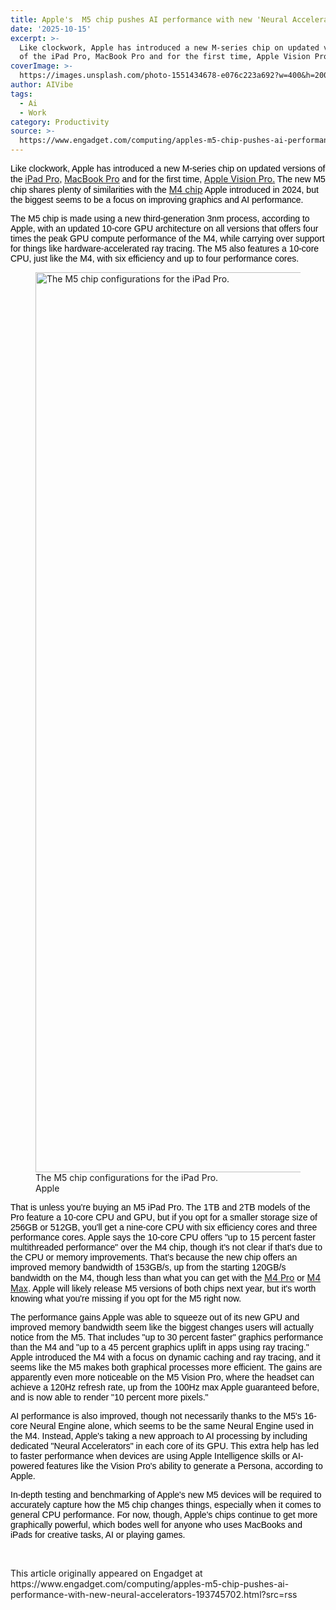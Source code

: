 ```yaml
---
title: Apple's  M5 chip pushes AI performance with new 'Neural Accelerators'
date: '2025-10-15'
excerpt: >-
  Like clockwork, Apple has introduced a new M-series chip on updated versions
  of the iPad Pro, MacBook Pro and for the first time, Apple Vision Pro. Th...
coverImage: >-
  https://images.unsplash.com/photo-1551434678-e076c223a692?w=400&h=200&fit=crop&auto=format
author: AIVibe
tags:
  - Ai
  - Work
category: Productivity
source: >-
  https://www.engadget.com/computing/apples-m5-chip-pushes-ai-performance-with-new-neural-accelerators-193745702.html?src=rss
---
```

<p style="text-align:left;"><span style="color:rgb(0, 0, 0);font-family:Arial, sans-serif;">Like clockwork, Apple has introduced a new M-series chip on updated versions of the </span><a target="_blank" class="link" href="https://www.engadget.com/mobile/tablets/apples-latest-ipad-pro-get-a-power-boost-with-the-new-m5-chip-131036435.html" data-i13n="cpos:1;pos:1">iPad Pro</a><span style="color:rgb(0, 0, 0);font-family:Arial, sans-serif;">, </span><a target="_blank" class="link" href="https://www.engadget.com/computing/laptops/apples-first-m5-laptop-is-the-14-inch-macbook-pro-131314446.html" data-i13n="cpos:2;pos:1">MacBook Pro</a><span style="color:rgb(0, 0, 0);font-family:Arial, sans-serif;"> and for the first time, </span><a target="_blank" class="link" href="https://www.engadget.com/ar-vr/apples-new-vision-pro-gets-an-m5-chip-and-dual-knit-band-but-its-still-3499-132123957.html" data-i13n="cpos:3;pos:1">Apple Vision Pro.</a><span style="color:rgb(0, 0, 0);font-family:Arial, sans-serif;"> The new M5 chip shares plenty of similarities with the </span><a target="_blank" class="link" href="https://www.engadget.com/apples-m4-chip-arrives-with-a-big-focus-on-ai-142448428.html" data-i13n="cpos:4;pos:1">M4 chip</a><span style="color:rgb(0, 0, 0);font-family:Arial, sans-serif;"> Apple introduced in 2024, but the biggest seems to be a focus on improving graphics and AI performance.</span></p><p style="text-align:left;"><span style="color:rgb(0, 0, 0);font-family:Arial, sans-serif;">The M5 chip is made using a new third-generation 3nm process, according to Apple, with an updated 10-core GPU architecture on all versions that offers four times the peak GPU compute performance of the M4, while carrying over support for things like hardware-accelerated ray tracing. The M5 also features a 10-core CPU, just like the M4, with six efficiency and up to four performance cores.&nbsp;</span></p><figure><img src="https://d29szjachogqwa.cloudfront.net/videos/user-uploaded/M5-chip-ipad-pro.jpg" data-crop-orig-src="https://d29szjachogqwa.cloudfront.net/videos/user-uploaded/M5-chip-ipad-pro.jpg" style="height:1440px;width:2560px;" alt="The M5 chip configurations for the iPad Pro." data-uuid="b9d2b458-49f3-4c1b-9d44-f6437fa2e30c"><figcaption>The M5 chip configurations for the iPad Pro.</figcaption><div class="photo-credit">Apple</div></figure><p style="text-align:left;"><span style="color:rgb(0, 0, 0);font-family:Arial, sans-serif;">That is unless you&#39;re buying an M5 iPad Pro. The 1TB and 2TB models of the Pro feature a 10-core CPU and GPU, but if you opt for a smaller storage size of 256GB or 512GB, you&#39;ll get a nine-core CPU with six efficiency cores and three performance cores. Apple says the 10-core CPU offers &quot;up to 15 percent faster multithreaded performance&quot; over the M4 chip, though it&#39;s not clear if that&#39;s due to the CPU or memory improvements. That’s because the new chip offers an improved memory bandwidth of 153GB/s, up from the starting 120GB/s bandwidth on the M4, though less than what you can get with the </span><a target="_blank" class="link" href="https://www.engadget.com/computing/apple-introduces-the-m4-pro-chip-which-finally-brings-thunderbolt-5-support-150549096.html" data-i13n="cpos:5;pos:1">M4 Pro</a><span style="color:rgb(0, 0, 0);font-family:Arial, sans-serif;"> or </span><a target="_blank" class="link" href="https://www.engadget.com/computing/apple-unveils-its-top-of-the-line-m4-max-chip-150241987.html" data-i13n="cpos:6;pos:1">M4 Max</a><span style="color:rgb(0, 0, 0);font-family:Arial, sans-serif;">. Apple will likely release M5 versions of both chips next year, but it&#39;s worth knowing what you&#39;re missing if you opt for the M5 right now.</span></p><p style="text-align:left;"><span style="color:rgb(0, 0, 0);font-family:Arial, sans-serif;">The performance gains Apple was able to squeeze out of its new GPU and improved memory bandwidth seem like the biggest changes users will actually notice from the M5. That includes &quot;up to 30 percent faster&quot; graphics performance than the M4 and &quot;up to a 45 percent graphics uplift in apps using ray tracing.&quot; Apple introduced the M4 with a focus on dynamic caching and ray tracing, and it seems like the M5 makes both graphical processes more efficient. The gains are apparently even more noticeable on the M5 Vision Pro, where the headset can achieve a 120Hz refresh rate, up from the 100Hz max Apple guaranteed before, and is now able to render &quot;10 percent more pixels.&quot;</span></p><p style="text-align:left;"><span style="color:rgb(0, 0, 0);font-family:Arial, sans-serif;">AI performance is also improved, though not necessarily thanks to the M5&#39;s 16-core Neural Engine alone, which seems to be the same Neural Engine used in the M4. Instead, Apple&#39;s taking a new approach to AI processing by including dedicated &quot;Neural Accelerators&quot; in each core of its GPU. This extra help has led to faster performance when devices are using Apple Intelligence skills or AI-powered features like the Vision Pro&#39;s ability to generate a Persona, according to Apple.</span></p><p style="text-align:left;"><span style="color:rgb(0, 0, 0);font-family:Arial, sans-serif;">In-depth testing and benchmarking of Apple&#39;s new M5 devices will be required to accurately capture how the M5 chip changes things, especially when it comes to general CPU performance. For now, though, Apple&#39;s chips continue to get more graphically powerful, which bodes well for anyone who uses MacBooks and iPads for creative tasks, AI or playing games.</span></p><p style="text-align:left;"><br></p><p style="text-align:left;"></p>This article originally appeared on Engadget at https://www.engadget.com/computing/apples-m5-chip-pushes-ai-performance-with-new-neural-accelerators-193745702.html?src=rss
